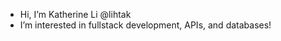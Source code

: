 - Hi, I’m Katherine Li @lihtak
- I’m interested in fullstack development, APIs, and databases!

<!---
lihtak/lihtak is a ✨ special ✨ repository because its `README.md` (this file) appears on your GitHub profile.
You can click the Preview link to take a look at your changes.
--->
